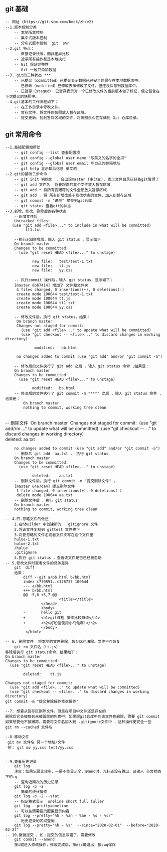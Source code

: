 ## git 基础
	-- 网址 (https://git-scm.com/book/zh/v2)
	--1.版本控制分类
		-- 本地版本控制
		-- 集中式版本控制
		-- 分布式版本控制  git  svn 
	--2.git 特点：
		-- 直接记录快照，而非差异比较
		-- 近乎所有操作都是本地执行
		-- Git 保证完整性
		-- Git 一般只添加数据
	--3. git的三种状态 ***
		-- 已提交（committed）已提交表示数据已经安全的保存在本地数据库中。 
		-- 已修改（modified）已修改表示修改了文件，但还没保存到数据库中。 
		-- 已暂存（staged） 已暂存表示对一个已修改文件的当前版本做了标记，使之包含在下次提交的快照中。
	--4.git基本的工作流程如下：
		-- 在工作目录中修改文件。
		-- 暂存文件，将文件的快照放入暂存区域。
		-- 提交更新，找到暂存区域的文件，将快照永久性存储到 Git 仓库目录。
## git 常用命令
	--1.基础配置和帮助
		-- git config --list 查看配置项
		-- git config --global user.name "写英文的名字的全拼"
		-- git config --global user.email 写自己的邮箱地址
		-- git help 显示帮助信息 英文的
	--2.git的基础三步命令	
		-- git init 初始化  ，会出现master (主分支), 表示文件目录已经备git管理了
		-- git add 文件名  将要跟踪的某个文件放入暂存区域
		-- git add * 将所有要跟踪的文件全部放入暂存区域
		-- git add . 将 所有新增或处于修改状态的文件，加入到暂存区域
		-- git commit -m "说明" 提交到git仓库
		-- git status 查看git的状态
	--3.新增、修改、删除后的各种状态
		--新增文件后
	    Untracked files:
	   (use "git add <file>..." to include in what will be committed)
	         tt1.txt
	
		--执行add命令后，输入 git status ，显示如下	
		On branch master
		Changes to be committed:
		  (use "git reset HEAD <file>..." to unstage)
		
		        new file:   test/test-1.txt
		        new file:   tt.js
		        new file:   yy.css
				
		-- 执行commit 操作后，输入 git status，显示如下：
		[master 8bb7414] 增加了 文件和文件夹
		 4 files changed, 0 insertions(+), 0 deletions(-)
		 create mode 100644 test/test-1.txt
		 create mode 100644 tt.js
		 create mode 100644 tt1.txt
		 create mode 100644 yy.css
		 
		-- 修改文件后，执行 git status，结果：
		 On branch master
		 Changes not staged for commit:
		   (use "git add <file>..." to update what will be committed)
		   (use "git checkout -- <file>..." to discard changes in working directory)
		 
		         modified:   bb.html
		 
		 no changes added to commit (use "git add" and/or "git commit -a")
		
		-- 修改后的文件执行了 git add 之后 ，输入 git status 命令 ,结果是：
		On branch master
		Changes to be committed:
		  (use "git reset HEAD <file>..." to unstage)
		
		        modified:   bb.html
		-- 修改后的文件执行了 git commit -m "***" 之后 ，输入 git status 命令 ,结果是：
			On branch master
			nothing to commit, working tree clean


​		
​		-- 删除文件
​		On branch master
​		Changes not staged for commit:
​		  (use "git add/rm <file>..." to update what will be committed)
​		  (use "git checkout -- <file>..." to discard changes in working directory)
​		
		        deleted:    aa.txt
		
		no changes added to commit (use "git add" and/or "git commit -a")
		-- 删除后 git add  aa.txt ， 执行 git status
		On branch master
		Changes to be committed:
		  (use "git reset HEAD <file>..." to unstage)
		
		        deleted:    aa.txt
		-- 删除文件后，执行 git commit -m "提交删除文件" ，
		[master 6467da4] 提交删除文件
		 1 file changed, 0 insertions(+), 0 deletions(-)
		 delete mode 100644 aa.txt
		-- 删除文件后 ，执行 git status
		On branch master
		nothing to commit, working tree clean
	
	-- 4.四.忽略文件的做法
		1.在hbuilder 中创建新的  .gitignore 文件 
		2.将该文件复制到 gittest 文件夹下
		3.将要忽略的文件名或者文件夹写在这个文件里
		hulue-1.txt
		hulue-2.txt
		/hulue
		.gitignore
		4.执行 git status ，查看该文件是否已经被忽略
	-- 5.修改文件时查看文件的具体差异
		git  diff
		结果：
			diff --git a/bb.html b/bb.html
			index c7f0891..c178737 100644
			--- a/bb.html
			+++ b/bb.html
			@@ -5,6 +5,7 @@
							<title></title>
					</head>
					<body>
			-       hello git
			+       <h1>git课程 操作比较麻烦</h1>
			+       <h2>好盼望使用小乌龟啊!</h2>
					</body>
			 </html>
			
	-- 6. 删除文件  将本地的文件删除，暂存区也清除。文件不可恢复
		git rm 文件名（tt.js） 
	移除后执行 git status命令，结果如下：
	On branch master
	Changes to be committed:
	  (use "git reset HEAD <file>..." to unstage)
	
	        deleted:    tt.js
	
	Changes not staged for commit:
	  (use "git add <file>..." to update what will be committed)
	  (use "git checkout -- <file>..." to discard changes in working directory)
	git commit -m "提交移除操作修改操作"
	
	--7. 想要从暂存区删除文件，但是在项目中文件还是存在的
	删除后它会被放到未被跟踪的列表中，如果想git仓库中的该文件也删除，需要 git commit
	如果想要他不被跟踪，需要将文件名加入到 .gitignore文件中 ，这种操作更安全一些
	git rm --cached 文件名    
	
	--8.移动文件
	 git mv 文件名 另一个地址/文件     
	 例： git mv yy.css test/yy.css


	--9.查看历史记录
		git log  
		注意：如果记录比较多，一屏不能显示全，到end时，光标还没有跳出，请输入 英文状态下的:q
		-- 查询近两次的历史记录
		git log -p -2
		-- 简单的统计操作
		git log -p -2 --stat
		-- 指定格式显示  oneline short full fuller
		git log --pretty=oneline
		-- 可以按照需要的配置显示内容
		git log --pretty="%h - %an - %ae - %s - %cr"
		-- 历史记录的区间查询
		git log --pretty="%h - %s"  --since="2020-02-01"  --before="2020-02-27" 
	-- 10.撤销提交 ，如：提交的信息写错了，需要修改
		git commit --amend
		按i键进入修改操作，修改完成后，按esc键退出，按:wq保存